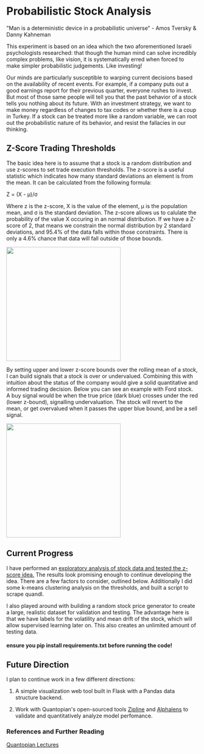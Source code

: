 # Probabilistic Stock Analysis 

"Man is a deterministic device in a probabilistic universe" - Amos Tversky & Danny Kahneman 

This experiment is based on an idea which the two aforementioned Israeli psychologists researched: that though the human mind can solve incredibly complex problems, like vision, it is systematically erred when forced to make simpler probabilistic judgements. Like investing! 

Our minds are particularly susceptible to warping current decisions based on the availability of recent events. For example, if a company puts out a good earnings report for their previous quarter, everyone rushes to invest. But most of those same people will tell you that the past behavior of a stock tells you nothing about its future.  With an investment strategy, we want to make money regardless of changes to tax codes or whether there is a coup in Turkey. If a stock can be treated more like a random variable, we can root out the probabilistic nature of its behavior, and resist the fallacies in our thinking. 

## Z-Score Trading Thresholds 

The basic idea here is to assume that a stock is a random distribution and use z-scores to set trade execution thresholds. The z-score is a useful statistic which indicates how many standard deviations an element is from the mean.  It can be calculated from the following formula:

Z = (X - μ)/σ

Where z is the z-score, X is the value of the element, μ is the population mean, and σ is the standard deviation. The z-score allows us to calulate the probability of the value X occuring in an normal distribution. If we have a Z-score of 2, that means we constrain the normal distribution by 2 standard deviations, and 95.4% of the data falls within those constraints. There is only a 4.6% chance that data will fall outside of those bounds.

<img src='https://i0.wp.com/i887.photobucket.com/albums/ac73/archaeopteryx1/bell-curve.jpg' height="300" >

By setting upper and lower z-score bounds over the rolling mean of a stock, I can build signals that a stock is over or undervalued. Combining this with intuition about the status of the company would give a solid quantitative and informed trading decision. Below you can see an example with Ford stock. A buy signal would be when the true price (dark blue) crosses under the red (lower z-bound), signalling undervaluation. The stock will revert to the mean, or get overvalued when it passes the upper blue bound, and be a sell signal. 

<img src='https://raw.githubusercontent.com/momonala/quantitative_finance/master/files/z_example.png' height="300">

## Current Progress 

I have performed an [exploratory analysis of stock data and tested the z-score idea.](bollingerbar_analysis.ipynb) The results look promising enough to continue developing the idea. There are a few factors to consider, outlined below. Additionally I did some k-means clustering analysis on the thresholds, and built a script to scrape quandl. 

I also played around with building a random stock price generator to create a large, realistic dataset for validation and testing. The advantage here is that we have labels for the volatility and mean drift of the stock, which will allow supervised learning later on. This also creates an unlimited amount of testing data. 

#### ensure you **pip install requirements.txt** before running the code! 

## Future Direction

I plan to continue work in a few different directions: 

1) A simple visualization web tool built in Flask with a Pandas data structure backend. 

2) Work with Quantopian's open-sourced tools [Zipline](https://github.com/quantopian/zipline) and [Alphalens](https://github.com/quantopian/alphalens) to validate and quantitatively analyze model perfomance. 

### References and Further Reading 

[Quantopian Lectures](https://www.quantopian.com/lectures)